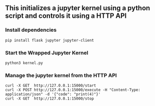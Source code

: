 ## This initializes a jupyter kernel using a python script and controls it using a HTTP API

### Install dependencies
```
pip install flask jupyter jupyter-client
```

### Start the Wrapped Jupyter Kernel
```
python3 kernel.py
```

### Manage the jupyter kernel from the HTTP API
```
curl -X GET  http://127.0.0.1:15000/start
curl -X POST http://127.0.0.1:15000/execute -H "Content-Type: application/json" -d '{"code": "print(4)"}'
curl -X GET  http://127.0.0.1:15000/stop
```